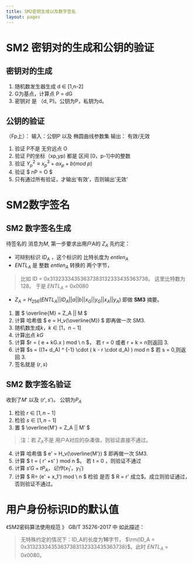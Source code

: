 ```yaml
---
title: SM2密钥生成以及数字签名
layout: pages
---
```


# SM2 密钥对的生成和公钥的验证
## 密钥对的生成
1. 随机数发生器生成 d ∈ [1,n-2]
2. G为基点，计算点 P = dG
3. 密钥对 是 （d, P)。公钥为P，私钥为d。

## 公钥的验证
（Fp上）：
输入：公钥P 以及 椭圆曲线参数集
输出： 有效/无效

1. 验证 P不是 无穷远点 O
2. 验证 P的坐标（xp,yp) 都是 区间 [0，p-1]中的整数
3. 验证 $Y_p^{2}  \equiv x_p^{3} + a x_p + b (mod \ p)$
4. 验证 $ nP = O $
5. 只有通过所有验证，才输出‘有效’，否则输出’无效‘

# SM2数字签名
## SM2 数字签名生成 
待签名的 消息为$M$,  第一步要求出用户A的 $Z_A$
先约定：
- 可辩别标识 $ID_A$ ，这个标识的 比特长度为 $entlen_A$
- $ENTL_A$ 是 整数  $entlen_A$  转换的 两个字节，
> 比如 ID = 0x31323334353637383132333435363738。 这里比特数为128。
于是 $ENTL_A$ = 0x0080


- $Z_A  = H_{256}(ENTL _A|| ID_A || a || b || x_G || y_G|| x_A || y_A )$ 即做 **SM3** 摘要。
1. 置 $ \overline{M} = Z_A || M $ 
2. 计算 哈希值 $ e = H_v(\overline{M}) $ 即再做一次 SM3.
3. 随机数生成$k，k ∈ [1，n-1]$
4. 计算出点 $kG$
5. 计算 $r = ( e + kG.x ) mod \ n $， 若 r = 0 或者 r + k = n则返回 3.
6. 计算  $s = ((1+ d_A) ^ {-1} \cdot  ( k - r \cdot d_A) ) mod n $ 若 s = 0,则返回 3.
7. 签名就是 $(r,s)$

## SM2 数字签名验证 
收到了$M'$ 以及 $(r',s')$。 公钥为$P_A$
1. 检验 $r ∈ [1,n-1]$
2. 检验 $s ∈ [1,n-1]$
3. 置  $ \overline{M‘} = Z_A || M’ $ 
> 注：若 $Z_A$不是 用户A对应的杂凑值，则验证直接不通过。
4. 计算 哈希值 $ e’ = H_v(\overline{M‘}) $ 即再做一次 SM3.
5. 计算 $ t = ( r' +s' ) mod n $。 若 t = 0 ，则验证不通过
6. 计算 $s'G  + t P_A，记作(x_1'，y_1')$
7. 计算 $ R= (e' + x_1') mod \ n $ 检验 是否 $ R = r' 成立$。成立则验证通过，否则验证不通过。

# 用户身份标识ID的默认值
《SM2密码算法使用规范 》 GB/T 35276-2017 中 如此描述：
> 无特殊约定的情况下：ID_A的长度为**16**字节，
$\rm{ID_A  = 0x31323334353637383132333435363738}$。此时 $ENTL_A$ = 0x0080。

